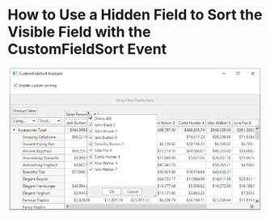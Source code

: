 # How to Use a Hidden Field to Sort the Visible Field with the CustomFieldSort Event

![screenshot](/images/screenshot.png)
